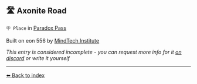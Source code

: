 ##  🛣️ Axonite Road

`🪧 Place` in [Paradox Pass](../refs/paradox_pass.md)

Built on eon 556 by [MindTech Institute](../refs/mindtech_institute.md)

_This entry is considered incomplete - you can request more info for it [on discord](<https://discord.com/channels/562910943848169472/1173922660489633802>) or write it yourself_


----------
[⬅️ Back to index](../refs/index.md)